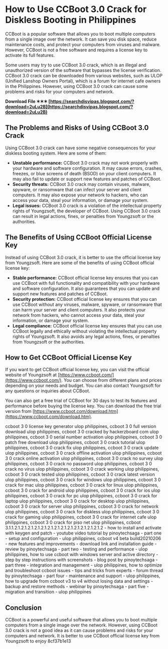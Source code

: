 # How to Use CCBoot 3.0 Crack for Diskless Booting in Philippines
 
CCBoot is a popular software that allows you to boot multiple computers from a single image over the network. It can save you disk space, reduce maintenance costs, and protect your computers from viruses and malware. However, CCBoot is not a free software and requires a license key to activate its full features.
 
Some users may try to use CCBoot 3.0 crack, which is an illegal and unauthorized version of the software that bypasses the license verification. CCBoot 3.0 crack can be downloaded from various websites, such as ULOP (Unified Lanshop Owners Portal), which is a forum for internet cafe owners in the Philippines. However, using CCBoot 3.0 crack can cause some problems and risks for your computers and network.
 
**Download File ✶✶✶ [https://searchdisvipas.blogspot.com/?download=2uLu2B](https://searchdisvipas.blogspot.com/?download=2uLu2B)**


 
## The Problems and Risks of Using CCBoot 3.0 Crack
 
Using CCBoot 3.0 crack can have some negative consequences for your diskless booting system. Here are some of them:
 
- **Unstable performance:** CCBoot 3.0 crack may not work properly with your hardware and software configuration. It may cause errors, crashes, freezes, or blue screens of death (BSOD) on your client computers. It may also fail to update or support new features and patches of CCBoot.
- **Security threats:** CCBoot 3.0 crack may contain viruses, malware, spyware, or ransomware that can infect your server and client computers. It may also expose your network to hackers, who can access your data, steal your information, or damage your system.
- **Legal issues:** CCBoot 3.0 crack is a violation of the intellectual property rights of Youngzsoft, the developer of CCBoot. Using CCBoot 3.0 crack can result in legal actions, fines, or penalties from Youngzsoft or the authorities.

## The Benefits of Using CCBoot Official License Key
 
Instead of using CCBoot 3.0 crack, it is better to use the official license key from Youngzsoft. Here are some of the benefits of using CCBoot official license key:

- **Stable performance:** CCBoot official license key ensures that you can use CCBoot with full functionality and compatibility with your hardware and software configuration. It also guarantees that you can update and support new features and patches of CCBoot.
- **Security protection:** CCBoot official license key ensures that you can use CCBoot without any viruses, malware, spyware, or ransomware that can harm your server and client computers. It also protects your network from hackers, who cannot access your data, steal your information, or damage your system.
- **Legal compliance:** CCBoot official license key ensures that you can use CCBoot legally and ethically without violating the intellectual property rights of Youngzsoft. It also avoids any legal actions, fines, or penalties from Youngzsoft or the authorities.

## How to Get CCBoot Official License Key
 
If you want to get CCBoot official license key, you can visit the official website of Youngzsoft at [https://www.ccboot.com/](https://www.ccboot.com/). You can choose from different plans and prices depending on your needs and budget. You can also contact Youngzsoft for any questions or inquiries about CCBoot.
 
You can also get a free trial of CCBoot for 30 days to test its features and performance before buying the license key. You can download the free trial version from [https://www.ccboot.com/download.htm](https://www.ccboot.com/download.htm).
 
ccboot 3 0 license key generator ulop philippines,  ccboot 3 0 full version download ulop philippines,  ccboot 3 0 cracked by hackerzboard com ulop philippines,  ccboot 3 0 serial number activation ulop philippines,  ccboot 3 0 patch free download ulop philippines,  ccboot 3 0 crack tutorial ulop philippines,  ccboot 3 0 crack fix ulop philippines,  ccboot 3 0 crack update ulop philippines,  ccboot 3 0 crack offline activation ulop philippines,  ccboot 3 0 crack online activation ulop philippines,  ccboot 3 0 crack no survey ulop philippines,  ccboot 3 0 crack no password ulop philippines,  ccboot 3 0 crack no virus ulop philippines,  ccboot 3 0 crack working ulop philippines,  ccboot 3 0 crack tested ulop philippines,  ccboot 3 0 crack latest version ulop philippines,  ccboot 3 0 crack for windows ulop philippines,  ccboot 3 0 crack for mac ulop philippines,  ccboot 3 0 crack for linux ulop philippines,  ccboot 3 0 crack for android ulop philippines,  ccboot 3 0 crack for ios ulop philippines,  ccboot 3 0 crack for pc ulop philippines,  ccboot 3 0 crack for laptop ulop philippines,  ccboot 3 0 crack for desktop ulop philippines,  ccboot 3 0 crack for server ulop philippines,  ccboot 3 0 crack for network ulop philippines,  ccboot 3 0 crack for diskless ulop philippines,  ccboot 3 0 crack for gaming ulop philippines,  ccboot 3 0 crack for internet cafe ulop philippines,  ccboot 3 0 crack for piso net ulop philippines,  ccboot 3.1.1.2.1.2.1.2.1.2.1.2.1.2.1.2.1.2.1.2.1.2.1.2.1.2.1.2.1.2 - how to install and activate with keygen and patch - youtube video tutorial by pinoytechsaga - part one - setup and configuration - ulop philippines,  ccboot v4 beta build20210206 - new features and improvements - download link and installation guide - review by pinoytechsaga - part two - testing and performance - ulop philippines,  how to use ccboot with windows server and active directory - step by step instructions with screenshots - blog post by pinoytechsaga - part three - integration and management - ulop philippines,  how to optimize and troubleshoot ccboot issues - tips and tricks from experts - forum thread by pinoytechsaga - part four - maintenance and support - ulop philippines,  how to upgrade from ccboot v3 to v4 without losing data and settings - backup and restore methods - webinar by pinoytechsaga - part five - migration and transition - ulop philippines
 
## Conclusion
 
CCBoot is a powerful and useful software that allows you to boot multiple computers from a single image over the network. However, using CCBoot 3.0 crack is not a good idea as it can cause problems and risks for your computers and network. It is better to use CCBoot official license key from Youngzsoft to enjoy
 8cf37b1e13
 

